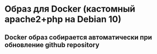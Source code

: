 # Образ для Docker (кастомный apache2+php на Debian  10)
## Docker образ собирается автоматически при обновление github repository 


